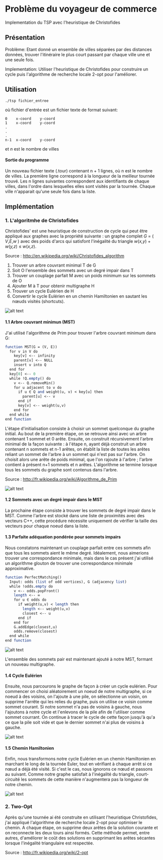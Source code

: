 # Problème du voyageur de commerce
Implementation du TSP avec l'heuristique de Christofides

Présentation
-----------

Problème: Etant donné un ensemble de villes séparées par des distances données, trouver l'itinéraire le plus court passant par chaque ville une et une seule fois.

Implementation: Utiliser l'heuristique de Christofides pour construire un cycle puis l'algorithme de recherche locale 2-opt pour l'améliorer.


Utilisation
-----------

```
./tsp fichier_entree
```
où fichier d'entrée est un fichier texte de format suivant:
```   
0    x-coord    y-coord
1    x-coord    y-coord 
.
.
.
n-1  x-coord    y-coord

```
et <i>n</i> est le nombre de villes

#### Sortie du programme
Un nouveau fichier texte (.tour) contenant n + 1 lignes, où n est le nombre de villes. La première ligne correspond à la longueur de la meilleur tournée trouvé. Les n lignes suivantes correspondent aux identifiants de chaque villes, dans l'ordre dans lesquelles elles sont visités par la tournée. Chaque ville n'apparait qu'une seule fois dans la liste.

Implémentation
-----------

### 1. L'algoritmhe de Christofides

Christofides' est une heuristique de construction de cycle qui peut être appliqué aux graphes avec la propriété suivante : un graphe complet  _G_ = ( _V_,_E_,_w_ ) avec des poids d'arcs qui satisfont l'inégalité du triangle _w_(_x,y_) + _w_(_y,z_) ≤ _w_(_x,z_). 

Source : http://en.wikipedia.org/wiki/Christofides_algorithm

1. Trouver un arbre couvrant minimal T de G
2. Soit O l'ensemble des sommets avec un degré impair dans T
3. Trouver un couplage parfait M avec un poids minimum sur les sommets de O
4. Ajouter M à T pour obtenir multigraphe H
5. Trouver un cycle Eulérien de H
6. Convertir le cycle Eulérien en un chemin Hamiltonien en sautant les nœuds visités (shortcuts).

![alt text][fig1]

#### 1.1 Arbre couvrant minimun (MST)
J'ai utilisé l'algorithme de Prim pour trouver l'arbre couvrant minimum dans G:
```scilab
function MST(G = (V, E)) 
  for v in V do
    key[v] <-- infinity
    parent[v] <-- NULL
    insert v into Q
  end for
  key[0] <-- 0
  while !Q.empty() do
    v <-- Q.removeMin() 
    for u adjacent to v do
      if u ∈ Q and weight(u, v) < key[u] then
        parent[u] <-- v 
      end if
      key[v] <-- weight(u,v)
    end for
  end while
end function
```

L'étape d'initialisation consiste à choisir un sommet quelconque du graphe initial. Au bout de la première étape, on se retrouve ainsi avec un arbre contenant 1 sommet et 0 arête. Ensuite, on construit récursivement l'arbre minimal de la façon suivante : à l'étape n, ayant déjà construit un arbre contenant n sommets et n-1 arêtes, on établit la liste de toutes les arêtes reliant un sommet de l'arbre à un sommet qui n'est pas sur l'arbre. On choisit alors une arête de poids minimal, que l'on rajoute à l'arbre ; l'arbre contient à présent n+1 sommets et n arêtes. L'algorithme se termine lorsque tous les sommets du graphe sont contenus dans l'arbre.

Source : http://fr.wikipedia.org/wiki/Algorithme_de_Prim

![alt text][fig2]

#### 1.2 Sommets avec un degré impair dans le MST
La prochaine étape consiste à trouver les sommets de degré impair dans le MST. Comme l'arbre est stocké dans une liste de  proximités avec des vecteurs C++, cette procédure nécessite uniquement de vérifier la taille des vecteurs pour chaque noeud dans la liste.

#### 1.3 Parfaite adéquation pondérée pour sommets impairs

Nous constatons maintenant un couplage parfait entre ces sommets afin que tous les sommets aient le même degré. Idéalement, nous aimerions trouver une correspondance minimale, mais dans le cas présent j'ai utilisé un algorithme glouton de trouver une correspondance minimale approximative.

```scilab
function PerfectMatching()
  Input: odds (list of odd vertices), G (adjacency list)
  while !odds.empty do
    v <-- odds.popFront()
    length <-- ∞
    for u ∈ odds do
      if weight(u,v) < length then
        length <-- weight(u,v)
        closest <-- u
      end if
    end for
    G.addEdge(closest,u)
    odds.remove(closest)
  end while
end function
```

![alt text][fig3]

L'ensemble des sommets pair est maintenant ajouté à notre MST, formant un nouveau multigraphe.

#### 1.4 Cycle Eulérien
Ensuite, nous parcourons le graphe de façon à créer un cycle eulérien. Pour commencer on choisi aléatoirement un noeud de notre multigraphe, si ce noeud à des voisins, on l'ajoute à une pile, on sélectionne un voisin, on supprime l'arrête qui les relies du graphe, puis on utilise ce voisin comme sommet courant. Si notre sommet n'a pas de voisins à gauche, nous l'ajoutons à notre cycle et l'enlevons de la pile afin de l'utiliser comme sommet courrant. On continue à tracer le cycle de cette façon jusqu'à qu'a ce que la pile soit vide et que le dernier sommet n'ai plus de voisins à gauche.

![alt text][fig4]


#### 1.5 Chemin Hamiltonien
Enfin, nous transformons notre cycle Eulérien en un chemin Hamiltonien en marchant le long de la tournée Euler, tout en vérifiant à chaque arrêt si ce nœud a déjà été visité. Si c'est le cas, nous ignorons ce nœud et passons au suivant. Comme notre graphe satisfait à l'inégalité du triangle, court-circuité les sommets de cette manière n'augmentera pas la longueur de notre chemin.

![alt text][fig5]

### 2. Two-Opt
Après qu'une tournée ai été construite en utilisant l'heuristique Christofides, j'ai appliqué l'algorithme de recherche locale 2-opt pour optimiser le chemin. A chaque étape, on supprime deux arêtes de la solution courante et on reconnecte les deux tours ainsi formés. Cette méthode permet, entre autres, d'améliorer le coût des solutions en supprimant les arêtes sécantes lorsque l'inégalité triangulaire est respectée.

Source : http://fr.wikipedia.org/wiki/2-opt


[fig1]: https://github.com/melkir/TSP-Christofides/raw/master/images/figure01.png "Figure 1"
[fig2]: https://github.com/melkir/TSP-Christofides/raw/master/images/figure02.png "Figure 2"
[fig3]: https://github.com/melkir/TSP-Christofides/raw/master/images/figure03.png "Figure 3"
[fig4]: https://github.com/melkir/TSP-Christofides/raw/master/images/figure04.png "Figure 4"
[fig5]: https://github.com/melkir/TSP-Christofides/raw/master/images/figure05.png "Figure 5"